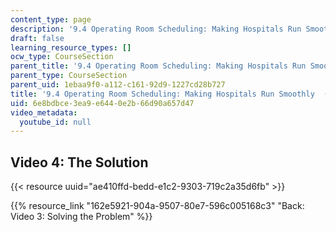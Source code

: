 ```yaml
---
content_type: page
description: '9.4 Operating Room Scheduling: Making Hospitals Run Smoothly  (Recitation)'
draft: false
learning_resource_types: []
ocw_type: CourseSection
parent_title: '9.4 Operating Room Scheduling: Making Hospitals Run Smoothly  (Recitation)'
parent_type: CourseSection
parent_uid: 1ebaa9f0-a112-c161-92d9-1227cd28b727
title: '9.4 Operating Room Scheduling: Making Hospitals Run Smoothly  (Recitation)'
uid: 6e8bdbce-3ea9-e644-0e2b-66d90a657d47
video_metadata:
  youtube_id: null
---
```

## Video 4: The Solution

{{< resource uuid="ae410ffd-bedd-e1c2-9303-719c2a35d6fb" >}}

{{% resource_link "162e5921-904a-9507-80e7-596c005168c3" "Back: Video 3: Solving the Problem" %}}
